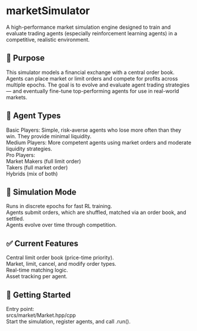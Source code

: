 # marketSimulator

A high-performance market simulation engine designed to train and evaluate trading agents (especially reinforcement learning agents) in a competitive, realistic environment.

## 🧠 Purpose

This simulator models a financial exchange with a central order book. Agents can place market or limit orders and compete for profits across multiple epochs. The goal is to evolve and evaluate agent trading strategies — and eventually fine-tune top-performing agents for use in real-world markets.

## 👤 Agent Types

Basic Players: Simple, risk-averse agents who lose more often than they win. They provide minimal liquidity.  
Medium Players: More competent agents using market orders and moderate liquidity strategies.  
Pro Players:  
  Market Makers (full limit order)  
  Takers (full market order)  
  Hybrids (mix of both)  

## 🔄 Simulation Mode

Runs in discrete epochs for fast RL training.  
Agents submit orders, which are shuffled, matched via an order book, and settled.  
Agents evolve over time through competition.  

## ✅ Current Features

Central limit order book (price-time priority).  
Market, limit, cancel, and modify order types.  
Real-time matching logic.  
Asset tracking per agent.  

## 🚀 Getting Started

Entry point:  
srcs/market/Market.hpp/cpp  
Start the simulation, register agents, and call .run().  
